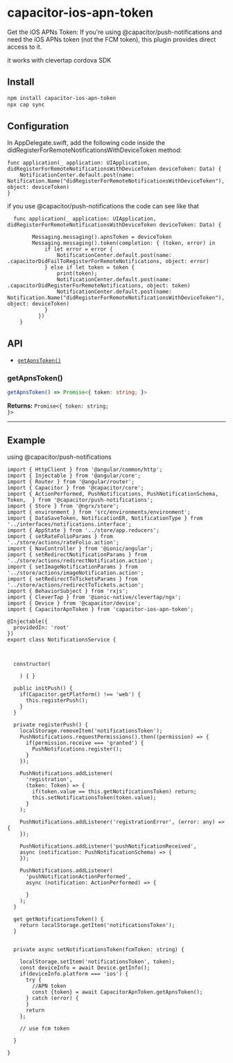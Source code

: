 # capacitor-ios-apn-token

Get the iOS APNs Token: If you're using @capacitor/push-notifications and need the iOS APNs token (not the FCM token), this plugin provides direct access to it.

it works with clevertap cordova SDK
## Install

```bash
npm install capacitor-ios-apn-token
npx cap sync
```

## Configuration
In AppDelegate.swift, add the following code inside the didRegisterForRemoteNotificationsWithDeviceToken method:
```
func application(_ application: UIApplication, didRegisterForRemoteNotificationsWithDeviceToken deviceToken: Data) {
    NotificationCenter.default.post(name: Notification.Name("didRegisterForRemoteNotificationsWithDeviceToken"), object: deviceToken)
}
```

if you use @capacitor/push-notifications the code can see like that

```
  func application(_ application: UIApplication, didRegisterForRemoteNotificationsWithDeviceToken deviceToken: Data) {
        
        Messaging.messaging().apnsToken = deviceToken
        Messaging.messaging().token(completion: { (token, error) in
            if let error = error {
                NotificationCenter.default.post(name: .capacitorDidFailToRegisterForRemoteNotifications, object: error)
            } else if let token = token {
                print(token);
                NotificationCenter.default.post(name: .capacitorDidRegisterForRemoteNotifications, object: token)
                NotificationCenter.default.post(name: Notification.Name("didRegisterForRemoteNotificationsWithDeviceToken"), object: deviceToken)
            }
          })
    }

```
## API

<docgen-index>

* [`getApnsToken()`](#getapnstoken)

</docgen-index>

<docgen-api>
<!--Update the source file JSDoc comments and rerun docgen to update the docs below-->

### getApnsToken()

```typescript
getApnsToken() => Promise<{ token: string; }>
```

**Returns:** <code>Promise&lt;{ token: string; }&gt;</code>

--------------------

## Example
using @capacitor/push-notifications
```
import { HttpClient } from '@angular/common/http';
import { Injectable } from '@angular/core';
import { Router } from '@angular/router';
import { Capacitor } from '@capacitor/core';
import { ActionPerformed, PushNotifications, PushNotificationSchema, Token,  } from '@capacitor/push-notifications';
import { Store } from '@ngrx/store';
import { environment } from 'src/environments/environment';
import { DataSaveToken, NotificationER, NotificationType } from '../interfaces/notifications.interface';
import { AppState } from '../store/app.reducers';
import { setRateFolioParams } from '../store/actions/rateFolio.action';
import { NavController } from '@ionic/angular';
import { setRedirectNotificationParams } from '../store/actions/redirectNotification.action';
import { setImageNotificationParams } from '../store/actions/imageNotification.action';
import { setRedirectToTicketsParams } from '../store/actions/redirectToTickets.action';
import { BehaviorSubject } from 'rxjs';
import { CleverTap } from '@ionic-native/clevertap/ngx';
import { Device } from '@capacitor/device';
import { CapacitorApnToken } from 'capacitor-ios-apn-token';

@Injectable({
  providedIn: 'root'
})
export class NotificationsService {



  constructor(

    ) { }

  public initPush() {
    if(Capacitor.getPlatform() !== 'web') {
      this.registerPush();
    }
  }

  private registerPush() {
    localStorage.removeItem('notificationsToken');
    PushNotifications.requestPermissions().then((permission) => {
      if(permission.receive === 'granted') {
        PushNotifications.register();
      }
    });

    PushNotifications.addListener(
      'registration',
      (token: Token) => {
        if(token.value == this.getNotificationsToken) return;
        this.setNotificationsToken(token.value);
      }
    );

    PushNotifications.addListener('registrationError', (error: any) => {
    });

    PushNotifications.addListener('pushNotificationReceived',
    async (notification: PushNotificationSchema) => {
    });

    PushNotifications.addListener(
      'pushNotificationActionPerformed',
      async (notification: ActionPerformed) => {
       
      }
    );
  }

  get getNotificationsToken() {
    return localStorage.getItem('notificationsToken');
  }


  private async setNotificationsToken(fcmToken: string) {
   
    localStorage.setItem('notificationsToken', token);
    const deviceInfo = await Device.getInfo();
    if(deviceInfo.platform === 'ios') {
      try {
        //APN token
        const {token} = await CapacitorApnToken.getApnsToken();
      } catch (error) {
      }
      return
    };

    // use fcm token

  }

}

```


</docgen-api>
